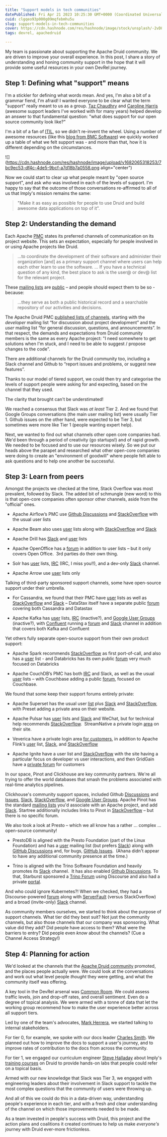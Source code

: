 ```yaml
---
title: "Support models in tech communities"
datePublished: Fri Apr 21 2023 10:25:30 GMT+0000 (Coordinated Universal Time)
cuid: clgqeo93p000g09mqfebmhu5u
slug: support-models-in-tech-communities
cover: https://cdn.hashnode.com/res/hashnode/image/stock/unsplash/-2vD8lIhdnw/upload/3751aa421d70d947c2548d8787321609.jpeg
tags: devrel, apachedruid

---
```


My team is passionate about supporting the Apache Druid community. We are driven to improve your overall experience. In this post, I share a story of understanding and honing community support in the hope that it will provide some useful resources in your own DevRel journey.

## Step 1: Defining what "support" means

I'm a stickler for defining what words mean. And yes, I'm also a bit of a grammar fiend, I'm afraid! I wanted everyone to be clear what the term "support" really meant to us as a group. [Taz Chaudhry](https://www.linkedin.com/in/tahira-c-989a0642/) and [Caroline Harris](https://www.linkedin.com/in/caroline-harris-04783550/) (awesome support leaders I've worked with for many years) helped develop an answer to that fundamental question: "what does support for our open source community look like?"

I'm a bit of a fan of [ITIL](https://en.wikipedia.org/wiki/ITIL), so we didn't re-invent the wheel. Using a number of awesome resources (like this [blog from BMC Software](https://www.bmc.com/blogs/support-levels-level-1-level-2-level-3/)) we quickly worked up a table of what we felt support was - and more than that, how it is different depending on the circumstances.

![](https://cdn.hashnode.com/res/hashnode/image/upload/v1682065318253/7bc9ec53-df4c-4de5-9bcf-a7d18b7a0558.png align="center")

Now we could start to clear up what people meant by "open source support", and ask *who* was involved in each of the levels of support. I'm happy to say that the outcome of those conversations re-affirmed to all of us that Imply's mission remains the same:

> "Make it as easy as possible for people to use Druid and build awesome data applications on top of it".

## Step 2: Understanding the demand

Each Apache [PMC](https://projects.apache.org/projects.html) states its preferred channels of communication on its project website. This sets an expectation, especially for people involved in or using Apache projects like Druid.

> ...to coordinate the development of their software and administer their organization \[and\] as a primary support channel where users can help each other learn to use the software. … If you have a technical question of any kind, the best place to ask is the user@ or dev@ list for the relevant project.

These [mailing lists](https://www.apache.org/foundation/mailinglists.html) are [public](https://www.apache.org/foundation/public-archives.html) – and people should expect them to be so - because:

> ...they serve as both a public historical record and a searchable repository of our activities and decisions.

The Apache Druid PMC [published lists of channels](https://druid.apache.org/community/), starting with the *developer* mailing list “for discussion about project development” and the *user* mailing list “for general discussion, questions, and announcements”. In that respect, the demands and expectations from Druid community members is the same as every Apache project: "I need somewhere to get solutions when I'm stuck, and I need to be able to suggest / propose changes to the code".

There are additional channels for the Druid community too, including a Slack channel and Github to “report issues and problems, or suggest new features”.

Thanks to our model of tiered support, we could then try and categorise the levels of support people were asking for and expecting, based on the channel that they used.

The clarity that brought can't be understimated!

We reached a consensus that Slack was *at least* Tier 2. And we found that Google Groups conversations (the main user mailing list) were usually Tier 1. Github issues on the other hand, were expected to be Tier 3, but sometimes were more like Tier 1 (people wanting expert help).

Next, we wanted to find out what channels other open core companies had. We'd been through a period of creativity (go startups!) and of rapid growth. We needed to be focused and to use our resources wisely. So we put our heads above the parapet and researched what other open-core companies were doing to create an "environment of goodwill" where people felt able to ask questions and to help one another be successful.

## Step 3: Learn from peers

Amongst the projects we checked at the time, Stack Overflow was most prevalent, followed by Slack. The added bit of schmungle (new word) to this is that open-core companies often sponsor other channels, aside from the "official" ones.

* Apache Airflow’s PMC use [Github Discussions](https://github.com/apache/airflow/discussions/) and [StackOverflow](https://stackoverflow.com/questions/tagged/airflow) with the usual user lists
    
* Apache Beam also uses [user](https://lists.apache.org/list.html?user@beam.apache.org) lists along with [StackOverflow](https://stackoverflow.com/questions/tagged/apache-beam) and [Slack](https://s.apache.org/beam-slack-channel)
    
* Apache Drill has [Slack](https://join.slack.com/t/apache-drill/shared_invite/enQtNTQ4MjM1MDA3MzQ2LTJlYmUxMTRkMmUwYmQ2NTllYmFmMjU4MDk0NjYwZjBmYjg0MDZmOTE2ZDg0ZjBlYmI3Yjc4Y2I2NTQyNGVlZTc) and [user](http://mail-archives.apache.org/mod_mbox/drill-user/) lists
    
* Apache OpenOffice has a [forum](https://forum.openoffice.org/en/forum/) in addition to user lists – but it only covers Open Office.  3rd parties do their own thing.
    
* Solr has [user](https://lists.apache.org/list.html?users@solr.apache.org) lists, [IRC](https://solr.apache.org/community.html) (IRC, I miss you!!), and a dev-only [Slack](https://the-asf.slack.com/messages/CE70MDPMF) channel.
    
* Apache Arrow use [user](https://lists.apache.org/list.html?user@atlas.apache.org) lists only
    

Talking of third-party sponsored support channels, some have open-source support under their umbrella.

* For Cassandra, we found that their PMC have [user](mailto:user-subscribe@cassandra.apache.org) lists as well as [StackOverflow](http://stackoverflow.com/questions/tagged/cassandra) and [Slack](https://s.apache.org/slack-invite) – DataStax itself have a separate public [forum](https://community.datastax.com/index.html) covering both Cassandra and Datastax
    
* Apache Kafka has [user](https://lists.apache.org/list.html?users@kafka.apache.org) lists, [IRC](https://botbot.me/freenode/apache-kafka/) (inactive?), and [Google User Groups](http://groups.google.com/group/kafka-dev) (inactive?), with [Confluent](https://www.confluent.io/community/ask-the-community/) running a [forum](https://forum.confluent.io/?src=dp&_ga=2.65008044.263246500.1655880213-1529595238.1655277929) and [Slack](https://launchpass.com/confluentcommunity) channel in addition that covers both Kafka and Confluent
    

Yet others fully separate open-source support from their own product support:

* Apache Spark recommends [StackOverflow](https://stackoverflow.com/questions/tagged/apache-spark) as first port-of-call, and also has a [user](https://lists.apache.org/list.html?user@spark.apache.org) list - and Databricks has its own public [forum](https://community.databricks.com/) very much focused on Databricks
    
* Apache CouchDB’s PMC has both [IRC](https://web.libera.chat/#couchdb) and Slack, as well as the usual [user](https://lists.apache.org/list.html?user@couchdb.apache.org) lists – with Couchbase adding a public [forum](https://forums.couchbase.com/), focused on Couchbase.
    

We found that some keep their support forums entirely private:

* Apache Superset has the usual user [list](https://lists.apache.org/list.html?dev@superset.apache.org) plus [Slack](https://join.slack.com/t/apache-superset/shared_invite/zt-16jvzmoi8-sI7jKWp~xc2zYRe~NqiY9Q) and [StackOverflow](https://stackoverflow.com/questions/tagged/superset+apache-superset), with Preset adding a private area on their website.
    
* Apache Pulsar has [user](https://lists.apache.org/list.html?users@pulsar.apache.org) lists and [Slack](https://apache-pulsar.slack.com/) and WeChat, but for technical help recommends [StackOverflow](https://stackoverflow.com/tags/apache-pulsar).  StreamNative a private login [area](https://auth.streamnative.cloud/u/login/identifier?state=hKFo2SBFMTlBbGxDc1lwMzNIZWhkOUVzUmhYSEhMcG9qSlYxOKFur3VuaXZlcnNhbC1sb2dpbqN0aWTZIHlLSE1zSHY1ZlpIVTVuNTlwVDYzU2otbm4zRVdwX1VZo2NpZNkgNmVyNzNxS3E0MnFCMHdic3IxU09NYVliYXU3S2hsZXc) on their site.
    
* Veverica have a private login area [for customers](https://www.ververica.com/support), in addition to Apache Flink’s [user](https://lists.apache.org/list.html?user@flink.apache.org) list, [Slack](https://flink.apache.org/community.html#slack), and [StackOverflow](https://flink.apache.org/community.html#stack-overflow)
    
* Apache Ignite have a user list and [StackOverflow](https://stackoverflow.com/questions/tagged/ignite) with the site having a particular focus on developer vs user interactions, and then GridGain have a [private forum](https://support.gridgain.com/) for customers
    

In our space, Pinot and Clickhouse are key community partners. We're all trying to offer the world databases that smash the problems associated with real-time analytics pipelines.

Clickhouse's community support spaces, included Github [Discussions](https://github.com/ClickHouse/ClickHouse/discussions) and [Issues](https://github.com/ClickHouse/ClickHouse/issues), [Slack](https://clickhousedb.slack.com/join/shared_invite/zt-rxm3rdrk-lIUmhLC3V8WTaL0TGxsOmg#/shared-invite/email), [StackOverflow](https://stackoverflow.com/questions/tagged/clickhouse), and [Google User Groups](https://groups.google.com/g/clickhouse). Apache Pinot has the standard [mailing lists](https://docs.pinot.apache.org/community-1/community#mailing-lists) you'd associate with an Apache project, and add [Slack](https://communityinviter.com/apps/apache-pinot/apache-pinot). Startree additionally includes links to Pinot in [StackOverflow](https://stackoverflow.com/questions/tagged/pinot) – but there is no specific forum.

We also took a look at Presto – which we all know has a rather ... complex ... open-source community!

* PrestoDB is aligned with the Presto Foundation (part of the Linux Foundation) and has a [user](https://lists.prestodb.io/g/presto-users) mailing list (but prefers [Slack](https://prestodb.slack.com/)) along with [GitHub Discussions](https://github.com/prestodb/presto/discussions) and, for bugs, [GitHub Issues](https://github.com/prestodb/presto/issues).  (Ahana didn't appear to have any additional community presence at the time.)
    
* Trino is aligned with the Trino Software Foundation and heavily promotes its [Slack](https://join.slack.com/t/trinodb/shared_invite/zt-14ukl212d-98J09w~zC3vAQCgm6I2IxQ) channel.  It has also enabled [Github Discussions](https://github.com/trinodb/trino/discussions). To that, Starburst sponsored a [Trino Forum](https://www.trinoforum.org/) using Discourse and also had a private [portal](https://starburstsupport.force.com/s/login/).
    

And who could ignore Kubernetes?! When we checked, they had a Discourse-powered [forum](https://discuss.kubernetes.io/) along with [ServerFault](https://serverfault.com/questions/tagged/kubernetes) (versus StackOverflow) and a broad (invite-only) [Slack](https://kubernetes.slack.com/) channel.

As community members ourselves, we started to think about the purpose of support channels. What tier did they best suit? Not just the community channels, but also those channels that our company was sponsoring. What value did they add? Did people have access to them? What were the barriers to entry? Did people even *know* about the channels? (Cue a Channel Access Strategy!)

## Step 4: Planning for action

We'd looked at the channels that the [Apache Druid community](https://druid.apache.org/community) promoted, and the places people actually were. We could look at the conversations and work out what level people *thought* they were getting, and what the community itself was offering.

A key tool in the DevRel arsenal was [Common Room](https://www.commonroom.io/). We could assess traffic levels, join and drop-off rates, and overall sentiment. Even do a degree of topical analysis. We were armed with a tonne of data that let the working group recommend how to make the user experience better across all support tiers.

Led by one of the team's advocates, [Mark Herrera](https://www.linkedin.com/in/mark-anthony-herrera-337259225/), we started talking to internal stakeholders.

For tier 0, for example, we spoke with our docs leader [Charles Smith](https://www.linkedin.com/in/charlesosmith/). We planned out how to improve the docs to support a user's journey, and to improve rates of contribution to the docs from across the community.

For tier 1, we engaged our curriculum engineer [Steve Halladay](https://www.linkedin.com/in/steve-halladay-63b1441/) about Imply's [training courses](https://learn.imply.io) on Druid to provide hands-on labs that people could refer on a topical basis.

Armed with our new knowledge that Slack was Tier 3, we engaged with engineering leaders about their involvement in Slack support to tackle the most complex questions that the community of users were throwing up.

And all of this we could do this in a data-driven way, understanding people's experience in each tier, and with a fresh and clear understanding of the channel on which those improvements needed to be made.

As a team invested in people's success with Druid, this project and the action plans and coalitions it created continues to help us make *everyone's* journey with Druid ever-more frictionless.
